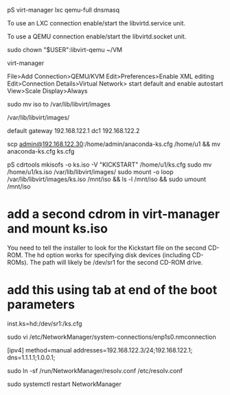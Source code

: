 pS virt-manager lxc qemu-full dnsmasq

To use an LXC connection enable/start the libvirtd.service unit.

To use a QEMU connection enable/start the libvirtd.socket unit.

sudo chown "$USER":libvirt-qemu ~/VM

virt-manager

File>Add Connection>QEMU/KVM
Edit>Preferences>Enable XML editing
Edit>Connection Details>Virtual Network> start default and enable autostart
View>Scale Display>Always

sudo mv iso to /var/lib/libvirt/images

/var/lib/libvirt/images/

default gateway 192.168.122.1
dc1 192.168.122.2

scp admin@192.168.122.30:/home/admin/anaconda-ks.cfg /home/u1 && mv anaconda-ks.cfg ks.cfg

pS cdrtools
mkisofs -o ks.iso -V "KICKSTART" /home/u1/ks.cfg
sudo mv /home/u1/ks.iso /var/lib/libvirt/images/
sudo mount -o loop /var/lib/libvirt/images/ks.iso /mnt/iso && ls -l /mnt/iso && sudo umount /mnt/iso

# add a second cdrom in virt-manager and mount ks.iso
You need to tell the installer to look for the Kickstart file on the second CD-ROM. The hd option works for specifying disk devices (including CD-ROMs). The path will likely be /dev/sr1 for the second CD-ROM drive.

# add this using tab at end of the boot parameters
inst.ks=hd:/dev/sr1:/ks.cfg

sudo vi /etc/NetworkManager/system-connections/enp1s0.nmconnection

[ipv4]
method=manual
addresses=192.168.122.3/24;192.168.122.1;
dns=1.1.1.1;1.0.0.1;

sudo ln -sf /run/NetworkManager/resolv.conf /etc/resolv.conf

sudo systemctl restart NetworkManager
